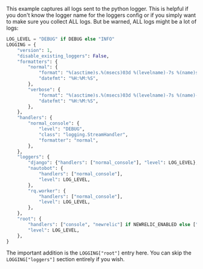 This example captures all logs sent to the python logger.  This is helpful if you don't know the logger name
for the loggers config or if you simply want to make sure you collect ALL logs.  But be warned, ALL logs might
be a lot of logs:

```python
LOG_LEVEL = "DEBUG" if DEBUG else "INFO"
LOGGING = {
    "version": 1,
    "disable_existing_loggers": False,
    "formatters": {
        "normal": {
            "format": "%(asctime)s.%(msecs)03d %(levelname)-7s %(name)s:  %(message)s",
            "datefmt": "%H:%M:%S",
        },
        "verbose": {
            "format": "%(asctime)s.%(msecs)03d %(levelname)-7s %(name)-20s %(filename)-15s %(funcName)30s():  %(message)s",
            "datefmt": "%H:%M:%S",
        },
    },
    "handlers": {
        "normal_console": {
            "level": "DEBUG",
            "class": "logging.StreamHandler",
            "formatter": "normal",
        },
    },
    "loggers": {
        "django": {"handlers": ["normal_console"], "level": LOG_LEVEL},
        "nautobot": {
            "handlers": ["normal_console"],
            "level": LOG_LEVEL,
        },
        "rq.worker": {
            "handlers": ["normal_console"],
            "level": LOG_LEVEL,
        },
    },
    "root": {
        "handlers": ["console", "newrelic"] if NEWRELIC_ENABLED else ["console"],
        "level": LOG_LEVEL,
    },
}
```

The important addition is the `LOGGING["root"]` entry here.  You can skip the `LOGGING["loggers"]` section
entirely if you wish.
